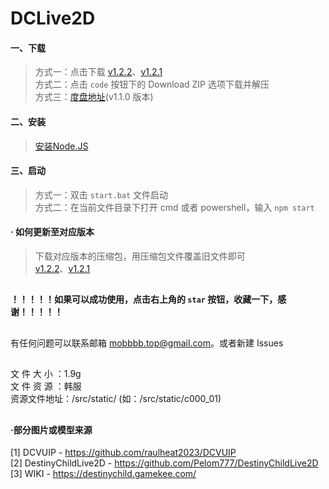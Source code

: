 # DCLive2D

#### 一、下载
 > 方式一：点击下载 [v1.2.2](https://github.com/Mobbbb/DCLive2D/archive/refs/tags/v1.2.2.zip)、[v1.2.1](https://github.com/Mobbbb/DCLive2D/archive/refs/tags/v1.2.1.zip)<br />
 > 方式二：点击 ```code``` 按钮下的 Download ZIP 选项下载并解压<br />
 > 方式三：[度盘地址](https://pan.baidu.com/s/1DPawE6L0-TxGjc0Gxv2r1Q?pwd=dc23)(v1.1.0 版本)

#### 二、安装
 > [安装Node.JS](https://nodejs.org/en/)

#### 三、启动
 > 方式一：双击 ```start.bat``` 文件启动<br />
 > 方式二：在当前文件目录下打开 cmd 或者 powershell，输入 ```npm start```
 
#### · 如何更新至对应版本
 > 下载对应版本的压缩包，用压缩包文件覆盖旧文件即可<br />
 > [v1.2.2](https://github.com/Mobbbb/DCLive2D/releases/download/v1.2.2/DCLive2D-without-static.zip)、[v1.2.1](https://github.com/Mobbbb/DCLive2D/releases/download/v1.2.1/DCLive2D-without-static.zip)

##

#### ！！！！！如果可以成功使用，点击右上角的 ```star``` 按钮，收藏一下，感谢！！！！！

##
有任何问题可以联系邮箱 mobbbb.top@gmail.com。或者新建 Issues

##
文 件 大 小 ：1.9g<br />
文 件 资 源 ：韩服<br />
资源文件地址：/src/static/ (如：/src/static/c000_01)

##
#### ·部分图片或模型来源
[1] DCVUIP - https://github.com/raulheat2023/DCVUIP<br />
[2] DestinyChildLive2D - https://github.com/Pelom777/DestinyChildLive2D<br />
[3] WIKI - https://destinychild.gamekee.com/

